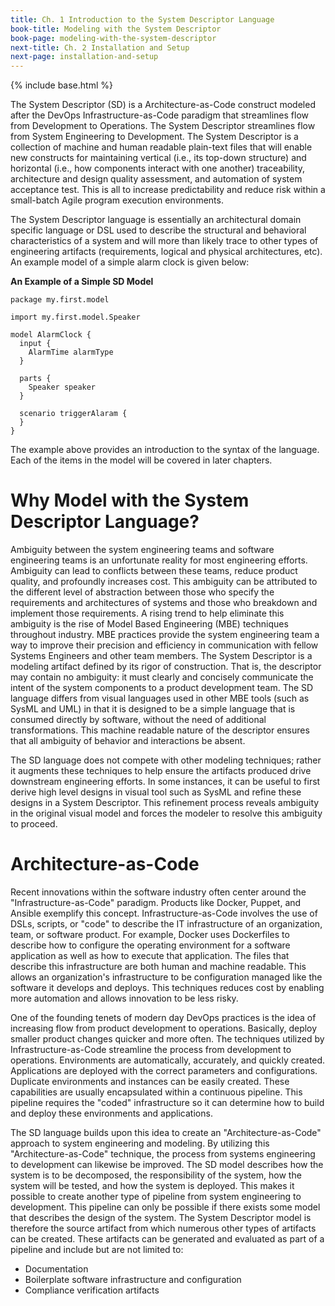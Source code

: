 ```yaml
---
title: Ch. 1 Introduction to the System Descriptor Language
book-title: Modeling with the System Descriptor
book-page: modeling-with-the-system-descriptor
next-title: Ch. 2 Installation and Setup
next-page: installation-and-setup
---
```

{% include base.html %}

The System Descriptor (SD) is a Architecture-as-Code construct modeled after the DevOps Infrastructure-as-Code paradigm
that streamlines flow from Development to Operations.  The System Descriptor streamlines flow from System Engineering to
Development.  The System Descriptor is a collection of machine and human readable plain-text files that will enable new
constructs for maintaining vertical (i.e., its top-down structure) and horizontal (i.e., how components interact with
one another) traceability, architecture and design quality assessment, and automation of system acceptance test. This is
all to increase predictability and reduce risk within a small-batch Agile program execution environments.

The System Descriptor language is essentially an architectural domain specific language or DSL used to describe the
structural and behavioral characteristics of a system and will more than likely trace to other types of engineering
artifacts (requirements, logical and physical architectures, etc). An example model of a simple alarm clock is given
below:

**An Example of a Simple SD Model**
```
package my.first.model
 
import my.first.model.Speaker
 
model AlarmClock {
  input {
    AlarmTime alarmType
  }
 
  parts {
    Speaker speaker
  }
 
  scenario triggerAlaram {
  }
}
```

The example above provides an introduction to the syntax of the language.  Each of the items in the model will be
covered in later chapters.

# Why Model with the System Descriptor Language?
Ambiguity between the system engineering teams and software engineering teams is an unfortunate reality for most
engineering efforts.  Ambiguity can lead to conflicts between these teams, reduce product quality, and profoundly
increases cost. This ambiguity can be attributed to the different level of abstraction between those who specify the
requirements and architectures of systems and those who breakdown and implement those requirements.  A rising trend to
help eliminate this ambiguity is the rise of Model Based Engineering (MBE) techniques throughout industry. MBE practices
provide the system engineering team a way to improve their precision and efficiency in communication with fellow Systems
Engineers and other team members.  The System Descriptor is a modeling artifact defined by its rigor of construction.
That is, the descriptor may contain no ambiguity: it must clearly and concisely communicate the intent of the system
components to a product development team.  The SD language differs from visual languages used in other MBE tools (such
as SysML and UML) in that it is designed to be a simple language that is consumed directly by software, without the need
of additional transformations.  This machine readable nature of the descriptor ensures that all ambiguity of behavior
and interactions be absent.

The SD language does not compete with other modeling techniques; rather it augments these techniques to help ensure the
artifacts produced drive downstream engineering efforts.  In some instances, it can be useful to first derive high level
designs in visual tool such as SysML and refine these designs in a System Descriptor.  This refinement process reveals
ambiguity in the original visual model and forces the modeler to resolve this ambiguity to proceed.

# Architecture-as-Code
Recent innovations within the software industry often center around the "Infrastructure-as-Code" paradigm.  Products
like Docker, Puppet, and Ansible exemplify this concept.  Infrastructure-as-Code involves the use of DSLs, scripts, or
"code" to describe the IT infrastructure of an organization, team, or software product.  For example, Docker uses
Dockerfiles to describe how to configure the operating environment for a software application as well as how to execute
that application.  The files that describe this infrastructure are both human and machine readable.  This allows an
organization's infrastructure to be configuration managed like the software it develops and deploys.  This techniques
reduces cost by enabling more automation and allows innovation to be less risky.

One of the founding tenets of modern day DevOps practices is the idea of increasing flow from product development to
operations.  Basically, deploy smaller product changes quicker and more often.  The techniques utilized by
Infrastructure-as-Code streamline the process from development to operations.  Environments are automatically,
accurately, and quickly created.  Applications are deployed with the correct parameters and configurations.  Duplicate
environments and instances can be easily created.  These capabilities are usually encapsulated within a continuous
pipeline.  This pipeline requires the "coded" infrastructure so it can determine how to build and deploy these
environments and applications.

The SD language builds upon this idea to create an "Architecture-as-Code" approach to system engineering and modeling.
By utilizing this "Architecture-as-Code" technique, the process from systems engineering to development can likewise be
improved.  The SD model describes how the system is to be decomposed, the responsibility of the system, how the system
will be tested, and how the system is deployed.  This makes it possible to create another type of pipeline from system
engineering to development.  This pipeline can only be possible if there exists some model that describes the design of
the system. The System Descriptor model is therefore the source artifact from which numerous other types of artifacts
can be created. These artifacts can be generated and evaluated as part of a pipeline and include but are not limited to:
* Documentation
* Boilerplate software infrastructure and configuration
* Compliance verification artifacts